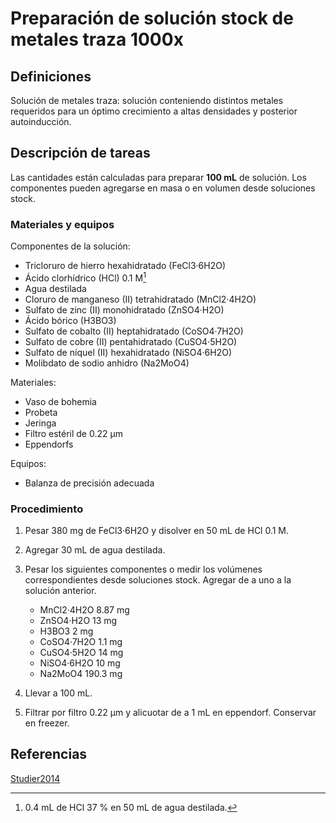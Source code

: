 # Preparación de solución stock de metales traza 1000x

## Definiciones

Solución de metales traza: solución conteniendo distintos metales requeridos para un óptimo crecimiento a altas densidades y posterior autoinducción.

## Descripción de tareas

Las cantidades están calculadas para preparar **100 mL** de solución. Los componentes pueden agregarse en masa o en volumen desde soluciones stock.

### Materiales y equipos

Componentes de la solución:

- Tricloruro de hierro hexahidratado (FeCl3·6H2O)
- Ácido clorhídrico (HCl) 0.1 M[^1]
- Agua destilada
- Cloruro de manganeso (II) tetrahidratado (MnCl2·4H2O)
- Sulfato de zinc (II) monohidratado (ZnSO4·H2O)
- Ácido bórico (H3BO3)
- Sulfato de cobalto (II) heptahidratado (CoSO4·7H2O)
- Sulfato de cobre (II) pentahidratado (CuSO4·5H2O)
- Sulfato de níquel (II) hexahidratado (NiSO4·6H2O)
- Molibdato de sodio anhidro (Na2MoO4)

Materiales:

- Vaso de bohemia
- Probeta
- Jeringa
- Filtro estéril de 0.22 µm
- Eppendorfs

Equipos:

- Balanza de precisión adecuada

### Procedimiento

1. Pesar 380 mg de FeCl3·6H2O y disolver en 50 mL de HCl 0.1 M.
2. Agregar 30 mL de agua destilada.
3. Pesar los siguientes componentes o medir los volúmenes correspondientes desde soluciones stock. Agregar de a uno a la solución anterior.

   - MnCl2·4H2O 8.87 mg
   - ZnSO4·H2O 13 mg
   - H3BO3 2 mg
   - CoSO4·7H2O 1.1 mg
   - CuSO4·5H2O 14 mg
   - NiSO4·6H2O 10 mg
   - Na2MoO4 190.3 mg

4. Llevar a 100 mL.
5. Filtrar por filtro 0.22 µm y alicuotar de a 1 mL en eppendorf. Conservar en freezer.

## Referencias

[Studier2014](https://doi.org/10.1007/978-1-62703-691-7_2 'Stable expression clones and auto-induction for protein production in E. Coli.')

[^1]: 0.4 mL de HCl 37 % en 50 mL de agua destilada.
